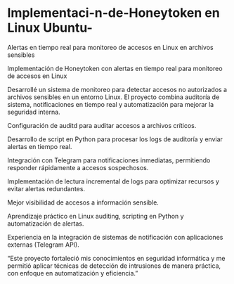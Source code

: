 # Implementaci-n-de-Honeytoken en Linux Ubuntu-
Alertas en tiempo real para monitoreo de accesos en Linux en archivos sensibles

Implementación de Honeytoken con alertas en tiempo real para monitoreo de accesos en Linux

Desarrollé un sistema de monitoreo para detectar accesos no autorizados a archivos sensibles en un entorno Linux. El proyecto combina auditoría de sistema, notificaciones en tiempo real y automatización para mejorar la seguridad interna.

Configuración de auditd para auditar accesos a archivos críticos.

Desarrollo de script en Python para procesar los logs de auditoría y enviar alertas en tiempo real.

Integración con Telegram para notificaciones inmediatas, permitiendo responder rápidamente a accesos sospechosos.

Implementación de lectura incremental de logs para optimizar recursos y evitar alertas redundantes.

Mejor visibilidad de accesos a información sensible.

Aprendizaje práctico en Linux auditing, scripting en Python y automatización de alertas.

Experiencia en la integración de sistemas de notificación con aplicaciones externas (Telegram API).

“Este proyecto fortaleció mis conocimientos en seguridad informática y me permitió aplicar técnicas de detección de intrusiones de manera práctica, con enfoque en automatización y eficiencia.”
